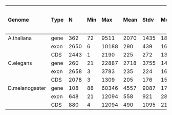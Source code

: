 | Genome         | Type |  N   | Min |  Max  | Mean | Stdv | Med  | Chromosome 1 (number of features per chromosome) | Chromosome 2 | Chromosome 3 | Chromosome 4 | Chromosome 5 | Chromosome 6 | Chromosome X | Chromosome Y |
|:---------------|:-----|:-----|:----|:------|:-----|:-----|:-----|:-------------|:-------------|:-------------|:-------------|:-------------|:-------------|:-------------|:-------------|
| A.thaliana     | gene |  362 |  72 |  9511 | 2070 | 1435 | 1892 | 		  94 | 			 45 |           84 |           55 |           81 |          N/A |          N/A |          N/A |
|                | exon | 2650 |   6 | 10188 |  290 |  439 |  162 |			 738 |     		388 |     	   617 |          302 |          602 |          N/A |          N/A |          N/A |
|                | CDS  | 2443 |   1 |  2190 |  225 |  272 |  137 |          662 |          352 |          578 |          281 |          568 |          N/A |          N/A |          N/A |
| C.elegans      | gene |  260 |  21 | 22887 | 2718 | 3755 | 1473 |			  37 |           57 |           37 |           41 |           41 |          N/A |           45 |          N/A |         
|                | exon | 2658 |   3 |  3783 |  235 |  224 |  162 |          370 |          423 |          215 |          587 |          824 |          N/A |          237 |          N/A |
|                | CDS  | 2078 |   3 |  1309 |  205 |  176 |  153 |          271 |          327 |          161 |          535 |          741 |          N/A |           43 |          N/A |
| D.melanogaster | gene |  108 |  88 | 60346 | 4557 | 9087 | 1765 |          N/A |           42 |           55 |            2 |          N/A |          N/A |            8 |             1|  
|                | exon |  648 |  21 | 12094 |  558 |  921 |  287 |          N/A |          274 |          291 |           14 |          N/A |          N/A |           64 |             5| 
|                | CDS  |  880 |   4 | 12094 |  490 | 1095 |  214 |          N/A |          459 |          328 |            6 |          N/A |          N/A |           82 |             5| 